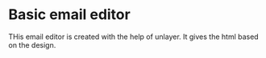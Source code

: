 # Basic email editor 

THis email editor is created with the help of unlayer. It gives the html based on the design.